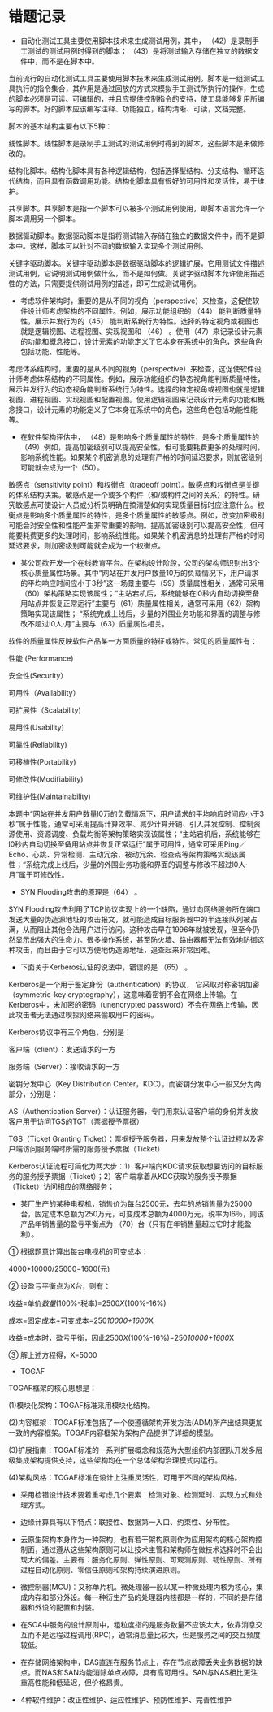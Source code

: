 # 错题记录 <!-- {docsify-ignore-all} -->



- 自动化测试工具主要使用脚本技术来生成测试用例，其中， （42）是录制手工测试的测试用例时得到的脚本； （43）是将测试输入存储在独立的数据文件中，而不是在脚本中。

当前流行的自动化测试工具主要使用脚本技术来生成测试用例。脚本是一组测试工具执行的指令集合，其作用是通过回放的方式来模拟手工测试所执行的操作，生成的脚本必须是可读、可编辑的，并且应提供控制指令的支持，使工具能够复用所编写的脚本。好的脚本应该编写注释、功能独立，结构清晰、可读，文档完整。

脚本的基本结构主要有以下5种：

线性脚本。线性脚本是录制手工测试的测试用例时得到的脚本，这些脚本是未做修改的。

结构化脚本。结构化脚本具有各种逻辑结构，包括选择型结构、分支结构、循环迭代结构，而且具有函数调用功能。结构化脚本具有很好的可用性和灵活性，易于维护。

共享脚本。共享脚本是指一个脚本可以被多个测试用例使用，即脚本语言允许一个脚本调用另一个脚本。

数据驱动脚本。数据驱动脚本是指将测试输入存储在独立的数据文件中，而不是脚本中。这样，脚本可以针对不同的数据输入实现多个测试用例。

关键字驱动脚本。关键字驱动脚本是数据驱动脚本的逻辑扩展，它用测试文件描述测试用例，它说明测试用例做什么，而不是如何做。关键字驱动脚本允许使用描述性的方法，只需要提供测试用例的描述，即可生成测试用例。



- 考虑软件架构时，重要的是从不同的视角（perspective）来检查，这促使软件设计师考虑架构的不同属性。例如，展示功能组织的 （44） 能判断质量特性，展示并发行为的（45） 能判断系统行为特性。选择的特定视角或视图也就是逻辑视图、进程视图、实现视图和 （46） 。使用（47）来记录设计元素的功能和概念接口，设计元素的功能定义了它本身在系统中的角色，这些角色包括功能、性能等。

考虑体系结构时，重要的是从不同的视角（perspective）来检查，这促使软件设计师考虑体系结构的不同属性。例如，展示功能组织的静态视角能判断质量特性，展示并发行为的动态视角能判断系统行为特性。选择的特定视角或视图也就是逻辑视图、进程视图、实现视图和配置视图。使用逻辑视图来记录设计元素的功能和概念接口，设计元素的功能定义了它本身在系统中的角色，这些角色包括功能性能等。



- 在软件架构评估中， （48）是影响多个质量属性的特性，是多个质量属性的（49）例如，提高加密级别可以提高安全性，但可能要耗费更多的处理时间，影响系统性能。如果某个机密消息的处理有严格的时间延迟要求，则加密级别可能就会成为一个（50）。

敏感点（sensitivity point）和权衡点（tradeoff point）。敏感点和权衡点是关键的体系结构决策。敏感点是一个或多个构件（和/或构件之间的关系）的特性。研究敏感点可使设计人员或分析员明确在搞清楚如何实现质量目标时应注意什么。权衡点是影响多个质量属性的特性，是多个质量属性的敏感点。例如，改变加密级别可能会对安全性和性能产生非常重要的影响。提高加密级别可以提高安全性，但可能要耗费更多的处理时间，影响系统性能。如果某个机密消息的处理有严格的时间延迟要求，则加密级别可能就会成为一个权衡点。



- 某公司欲开发一个在线教育平台。在架构设计阶段，公司的架构师识别出3个核心质量属性场景。其中“网站在并发用户数量10万的负载情况下，用户请求的平均响应时间应小于3秒”这一场景主要与（59）质量属性相关，通常可采用（60）架构策略实现该属性；“主站宕机后，系统能够在l0秒内自动切换至备用站点并恢复正常运行”主要与（61）质量属性相关，通常可采用（62）架构策略实现该属性； “系统完成上线后，少量的外围业务功能和界面的调整与修改不超过l0人·月”主要与（63）质量属性相关。

软件的质量属性反映软件产品某一方面质量的特征或特性。常见的质量属性有：

性能 (Performance)

安全性(Security）

可用性（Availability）

可扩展性（Scalability)

易用性(Usability)

可靠性(Reliability)

可移植性(Portability)

可修改性(Modifiability)

可维护性(Maintainability)

本题中“网站在并发用户数量l0万的负载情况下，用户请求的平均响应时间应小于3秒”属于性能，通常可采用提高计算效率、减少计算开销、引入并发控制、控制资源使用、资源调度、负载均衡等架构策略实现该属性；“主站宕机后，系统能够在l0秒内自动切换至备用站点并恢复正常运行”属于可用性，通常可采用Ping／Echo、心跳、异常检测、主动冗余、被动冗余、检查点等架构策略实现该属性；“系统完成上线后，少量的外围业务功能和界面的调整与修改不超过l0人·月”属于可修改性。



- SYN Flooding攻击的原理是（64） 。

SYN Flooding攻击利用了TCP协议实现上的一个缺陷，通过向网络服务所在端口发送大量的伪造源地址的攻击报文，就可能造成目标服务器中的半连接队列被占满，从而阻止其他合法用户进行访问。这种攻击早在1996年就被发现，但至今仍然显示出强大的生命力。很多操作系统，甚至防火墙、路由器都无法有效地防御这种攻击，而且由于它可以方便地伪造源地址，追查起来非常困难。



- 下面关于Kerberos认证的说法中，错误的是 （65） 。

Kerberos是一个用于鉴定身份（authentication）的协议， 它采取对称密钥加密（symmetric-key cryptography），这意味着密钥不会在网络上传输。在Kerberos中，未加密的密码（unencrypted password）不会在网络上传输，因此攻击者无法通过嗅探网络来偷取用户的密码。

Kerberos协议中有三个角色，分别是：

客户端（client）：发送请求的一方

服务端（Server）：接收请求的一方

密钥分发中心（Key Distribution Center，KDC），而密钥分发中心一般又分为两部分，分别是：

AS（Authentication Server）：认证服务器，专门用来认证客户端的身份并发放客户用于访问TGS的TGT（票据授予票据）

TGS（Ticket Granting Ticket）：票据授予服务器，用来发放整个认证过程以及客户端访问服务端时所需的服务授予票据（Ticket）

Kerberos认证流程可简化为两大步：1）客户端向KDC请求获取想要访问的目标服务的服务授予票据（Ticket）；2）客户端拿着从KDC获取的服务授予票据（Ticket）访问相应的网络服务；



- 某厂生产的某种电视机，销售价为每台2500元，去年的总销售量为25000台，固定成本总额为250万元，可变成本总额为4000万元，税率为l6％，则该产品年销售量的盈亏平衡点为 （70）台（只有在年销售量超过它时才能盈利）。

① 根据题意计算出每台电视机的可变成本：

4000*10000/25000=1600(元)

② 设盈亏平衡点为X台，则有：

收益=单价*数量*(100%-税率)=2500*X*(100%-16%)

成本=固定成本+可变成本=250*10000+1600*X

收益=成本时，盈亏平衡，因此2500*X*(100%-16%)=250*10000+1600*X

③ 解上述方程得，X=5000



- TOGAF

TOGAF框架的核心思想是：

(1)模块化架构：TOGAF标准采用模块化结构。

(2)内容框架：TOGAF标准包括了一个使遵循架构开发方法(ADM)所产出结果更加一致的内容框架。TOGAF内容框架为架构产品提供了详细的模型。

(3)扩展指南：TOGAF标准的一系列扩展概念和规范为大型组织内部团队开发多层级集成架构提供支持，这些架构均在一个总体架构治理模式内运行。

(4)架构风格：TOGAF标准在设计上注重灵活性，可用于不同的架构风格。



- 采用检错设计技术要着重考虑几个要素：检测对象、检测延时、实现方式和处理方式。
- 边缘计算具有以下特点：联接性、数据第一入口、约束性、分布性。
- 云原生架构本身作为一种架构，也有若干架构原则作为应用架构的核心架构控制面，通过遵从这些架构原则可以让技术主管和架构师在做技术选择时不会出现大的偏差。主要有：服务化原则、弹性原则、可观测原则、韧性原则、所有过程自动化原则、零信任原则和架构持续演进原则。
- 微控制器(MCU)：又称单片机。微处理器一般以某一种微处理内核为核心，集成内存和部分外设。每一种衍生产品的处理器内核都是一样的，不同的是存储器和外设的配置和封装。
- 在SOA中服务的设计原则中，粗粒度指的是服务数量不应该太大，依靠消息交互而不是远程过程调用(RPC)，通常消息量比较大，但是服务之间的交互频度较低。
- 在存储网络架构中，DAS直连在服务节点上，存在节点故障丢失业务数据的缺点。而NAS和SAN均能消除单点故障，具有高可用性。SAN与NAS相比更注重高性能和低延迟，但价格昂贵。



- 4种软件维护：改正性维护、适应性维护、预防性维护、完善性维护